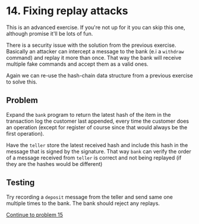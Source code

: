 # 14. Fixing replay attacks

This is an advanced exercise. If you're not up for it you can skip this one, although promise it'll be lots of fun.

There is a security issue with the solution from the previous exercise. Basically an attacker can intercept a message to the bank (e.i a `withdraw` command) and replay it more than once. That way the bank will receive multiple fake commands and accept them as a valid ones.

Again we can re-use the hash-chain data structure from a previous exercise to solve this.

## Problem

Expand the `bank` program to return the latest hash of the item in the transaction log the customer last appended, every time the customer does an operation (except for register of course since that would always be the first operation).

Have the `teller` store the latest received hash and include this hash in the message that is signed by the signature. That way `bank` can verify the order of a message received from `teller` is correct and not being replayed (if they are the hashes would be different)

## Testing

Try recording a `deposit` message from the teller and send same one multiple times to the bank. The bank should reject any replays.

[Continue to problem 15](15.md)
